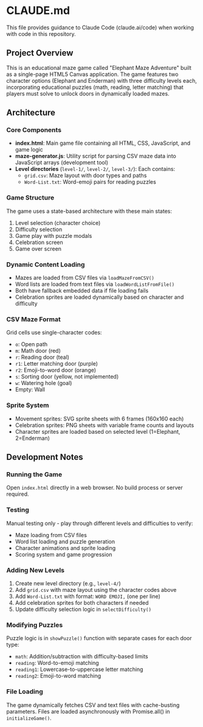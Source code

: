 # CLAUDE.md

This file provides guidance to Claude Code (claude.ai/code) when working with code in this repository.

## Project Overview
This is an educational maze game called "Elephant Maze Adventure" built as a single-page HTML5 Canvas application. The game features two character options (Elephant and Enderman) with three difficulty levels each, incorporating educational puzzles (math, reading, letter matching) that players must solve to unlock doors in dynamically loaded mazes.

## Architecture

### Core Components
- **index.html**: Main game file containing all HTML, CSS, JavaScript, and game logic
- **maze-generator.js**: Utility script for parsing CSV maze data into JavaScript arrays (development tool)
- **Level directories** (`level-1/`, `level-2/`, `level-3/`): Each contains:
  - `grid.csv`: Maze layout with door types and paths
  - `Word-List.txt`: Word-emoji pairs for reading puzzles

### Game Structure
The game uses a state-based architecture with these main states:
1. Level selection (character choice)
2. Difficulty selection  
3. Game play with puzzle modals
4. Celebration screen
5. Game over screen

### Dynamic Content Loading
- Mazes are loaded from CSV files via `loadMazeFromCSV()` 
- Word lists are loaded from text files via `loadWordListFromFile()`
- Both have fallback embedded data if file loading fails
- Celebration sprites are loaded dynamically based on character and difficulty

### CSV Maze Format
Grid cells use single-character codes:
- `o`: Open path
- `m`: Math door (red)
- `r`: Reading door (teal)
- `r1`: Letter matching door (purple)
- `r2`: Emoji-to-word door (orange)  
- `s`: Sorting door (yellow, not implemented)
- `w`: Watering hole (goal)
- Empty: Wall

### Sprite System
- Movement sprites: SVG sprite sheets with 6 frames (160x160 each)
- Celebration sprites: PNG sheets with variable frame counts and layouts
- Character sprites are loaded based on selected level (1=Elephant, 2=Enderman)

## Development Notes

### Running the Game
Open `index.html` directly in a web browser. No build process or server required.

### Testing
Manual testing only - play through different levels and difficulties to verify:
- Maze loading from CSV files
- Word list loading and puzzle generation
- Character animations and sprite loading
- Scoring system and game progression

### Adding New Levels
1. Create new level directory (e.g., `level-4/`)
2. Add `grid.csv` with maze layout using the character codes above
3. Add `Word-List.txt` with format: `WORD EMOJI,` (one per line)
4. Add celebration sprites for both characters if needed
5. Update difficulty selection logic in `selectDifficulty()`

### Modifying Puzzles
Puzzle logic is in `showPuzzle()` function with separate cases for each door type:
- `math`: Addition/subtraction with difficulty-based limits
- `reading`: Word-to-emoji matching
- `reading1`: Lowercase-to-uppercase letter matching  
- `reading2`: Emoji-to-word matching

### File Loading
The game dynamically fetches CSV and text files with cache-busting parameters. Files are loaded asynchronously with Promise.all() in `initializeGame()`.